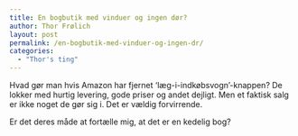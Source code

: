 ```yaml
---
title: En bogbutik med vinduer og ingen dør?
author: Thor Frølich
layout: post
permalink: /en-bogbutik-med-vinduer-og-ingen-dr/
categories:
  - "Thor's ting"
---
```

Hvad gør man hvis Amazon har fjernet ‘læg-i-indkøbsvogn’-knappen? De lokker med hurtig levering, gode priser og andet dejligt. Men et faktisk salg er ikke noget de gør sig i. Det er vældig forvirrende.

Er det deres måde at fortælle mig, at det er en kedelig bog?